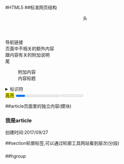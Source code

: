 #HTML5
##标准网页结构
	<!DOCTYPE html>
	<html>
		<head lang="en">
			<title></title>
		</head>
		<body>
			<header>头</header>
			<nav>导航链接</nav>
			<article>页面中不相关的额外内容</aryicle>
			<aside>跟内容有关的附加说明</aside>
			<fooder>尾</fooder>
			<figure>附加内容<figcaption>内容标题</figcaption></figure>
			<details>类下拉菜单<summary>标识符</summary></details>
			<mark>高亮</mark>
			<progress>进度条</progress>
			<meter value="使用值" min="规定范围时允许用的最小值" max="最大值">容器使用量</meter>
		</body>
	</html>
	
##article页面里的独立内容(模块)
	<html>
	<head>
   	 	<meta charset="UTF-8">
    	<title>article</title>
	</head>
	<body>
    	<article>
    		<h1>我是article</h1>
    		<p>创建时间:<time pubdate="pabate">2017/09/27</time></p>
    	</article>
	</body>
	</html>

##section轮廓标签,可以通过轮廓工具网站看到层次(分段)
<section>
	<h1></h1>
</section>
##hgroup